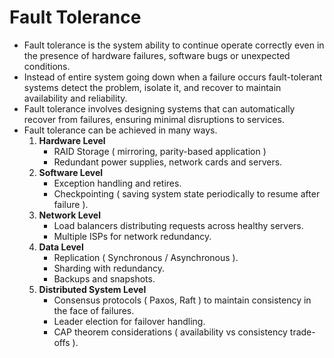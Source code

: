 # Fault Tolerance
- Fault tolerance is the system ability to continue operate correctly even in the presence of hardware failures, software bugs or unexpected conditions.
- Instead of entire system going down when a failure occurs fault-tolerant systems detect the problem, isolate it, and recover to maintain availability and reliability.
- Fault tolerance involves designing systems that can automatically recover from failures, ensuring minimal disruptions to services.
- Fault tolerance can be achieved in many ways.
	1. **Hardware Level**
		- RAID Storage ( mirroring, parity-based application )
		- Redundant power supplies, network cards and servers.
	2. **Software Level**
		- Exception handling and retires.
		- Checkpointing ( saving system state periodically to resume after failure ).
	3. **Network Level**
		- Load balancers distributing requests across healthy servers.
		- Multiple ISPs for network redundancy.
	4. **Data Level**
		- Replication ( Synchronous / Asynchronous ).
		- Sharding with redundancy.
		- Backups and snapshots.
	5. **Distributed System Level**
		- Consensus protocols ( Paxos, Raft ) to maintain consistency in the face of failures.
		- Leader election for failover handling.
		- CAP theorem considerations ( availability vs consistency trade-offs ).
